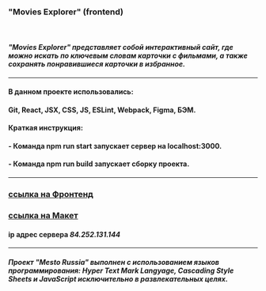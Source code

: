 ### **"Movies Explorer" (frontend)** 
<br />

#### *"Movies Explorer" представляет собой интерактивный сайт, где можно искать по ключевым словам карточки с фильмами, а также сохранять понравившиеся карточки в избранное.*

---

#### В данном проекте использовались: 

#### Git, React, JSX, CSS, JS, ESLint, Webpack, Figma, БЭМ.

#### Краткая инструкция:

#### - Команда npm run start запускает сервер на localhost:3000.
#### - Команда npm run build запускает сборку проекта.

---

### [ссылка на Фронтенд](https://prof.movies.explorer.nomoredomains.club/)


### [ссылка на Макет](<https://www.figma.com/file/oBVUQf2XYTRrq2ENZsGnwi/Diploma-(Copy)?node-id=932%3A4497>)


#### **ip адрес сервера** _84.252.131.144_

---

##### Проект "Mesto Russia" выполнен с использованием языков программирования: Hyper Text Mark Langyage, Cascading Style Sheets и JavaScript исключительно в развлекательных целях.
